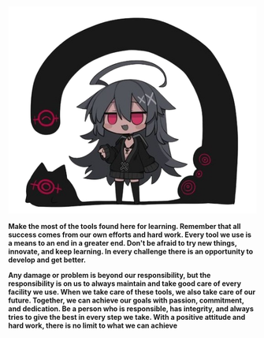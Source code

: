 ![alt text](https://raw.githubusercontent.com/hy011121/hy011121/main/10-removebg-preview.png)

**Make the most of the tools found here for learning. Remember that all success comes from our own efforts and hard work. Every tool we use is a means to an end in a greater end. Don't be afraid to try new things, innovate, and keep learning. In every challenge there is an opportunity to develop and get better.**

**Any damage or problem is beyond our responsibility, but the responsibility is on us to always maintain and take good care of every facility we use. When we take care of these tools, we also take care of our future. Together, we can achieve our goals with passion, commitment, and dedication. Be a person who is responsible, has integrity, and always tries to give the best in every step we take. With a positive attitude and hard work, there is no limit to what we can achieve**


